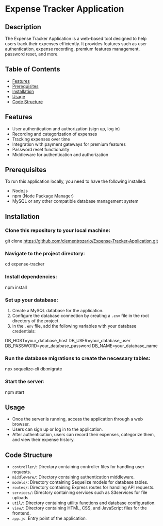 # Expense Tracker Application

## Description

The Expense Tracker Application is a web-based tool designed to help users track their expenses efficiently. It provides features such as user authentication, expense recording, premium features management, password reset, and more.

## Table of Contents
- [Features](#features)
- [Prerequisites](#prerequisites)
- [Installation](#installation)
- [Usage](#usage)
- [Code Structure](#code-structure)

## Features

- User authentication and authorization (sign up, log in)
- Recording and categorization of expenses
- Tracking expenses over time
- Integration with payment gateways for premium features
- Password reset functionality
- Middleware for authentication and authorization

## Prerequisites

To run this application locally, you need to have the following installed:

- Node.js
- npm (Node Package Manager)
- MySQL or any other compatible database management system

## Installation

### Clone this repository to your local machine:
git clone https://github.com/clementrozario/Expense-Tracker-Application.git

### Navigate to the project directory:
cd expense-tracker


### Install dependencies:
npm install


### Set up your database:
1. Create a MySQL database for the application.
2. Configure the database connection by creating a `.env` file in the root directory of the project.
3. In the `.env` file, add the following variables with your database credentials:

DB_HOST=your_database_host
DB_USER=your_database_user
DB_PASSWORD=your_database_password
DB_NAME=your_database_name


### Run the database migrations to create the necessary tables:
npx sequelize-cli db:migrate


### Start the server:
npm start

## Usage

- Once the server is running, access the application through a web browser.
- Users can sign up or log in to the application.
- After authentication, users can record their expenses, categorize them, and view their expense history.

## Code Structure

- `controller/`: Directory containing controller files for handling user requests.
- `middleware/`: Directory containing authentication middleware.
- `models/`: Directory containing Sequelize models for database tables.
- `routes/`: Directory containing Express routes for handling API requests.
- `services/`: Directory containing services such as S3services for file uploads.
- `util/`: Directory containing utility functions and database configuration.
- `view/`: Directory containing HTML, CSS, and JavaScript files for the frontend.
- `app.js`: Entry point of the application.


